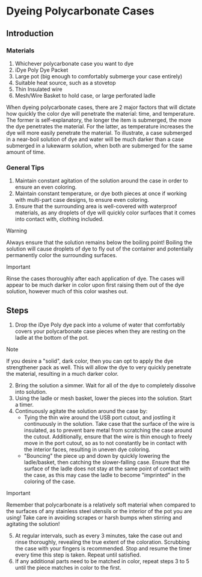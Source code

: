 # Dyeing Polycarbonate Cases

## Introduction
### Materials
1. Whichever polycarbonate case you want to dye
1. iDye Poly Dye Packet
1. Large pot (big enough to comfortably submerge your case entirely)
1. Suitable heat source, such as a stovetop
1. Thin Insulated wire
1. Mesh/Wire Basket to hold case, or large perforated ladle

When dyeing polycarbonate cases, there are 2 major factors that will dictate how quickly the color dye will penetrate the material: time, and temperature. The former is self-explanatory, the longer the item is submerged, the more the dye penetrates the material. For the latter, as temperature increases the dye will more easily penetrate the material. To illustrate, a case submerged in a near-boil solution of dye and water will be much darker than a case submerged in a lukewarm solution, when both are submerged for the same amount of time. 

### General Tips
1. Maintain constant agitation of the solution around the case in order to ensure an even coloring. 
1. Maintain constant temperature, or dye both pieces at once if working with multi-part case designs, to ensure even coloring. 
1. Ensure that the surrounding area is well-covered with waterproof materials, as any droplets of dye will quickly color surfaces that it comes into contact with, clothing included. 

> [!WARNING]  
> Always ensure that the solution remains below the boiling point! Boiling the solution will cause droplets of dye to fly out of the container and potentially permanently color the surrounding surfaces. 

> [!Important]
> Rinse the cases thoroughly after each application of dye. The cases will appear to be much darker in color upon first raising them out of the dye solution, however much of this color washes out. 

## Steps
1. Drop the iDye Poly dye pack into a volume of water that comfortably covers your polycarbonate case pieces when they are resting on the ladle at the bottom of the pot. 

> [!Note]
> If you desire a "solid", dark color, then you can opt to apply the dye strengthener pack as well. This will allow the dye to very quickly penetrate the material, resulting in a much darker color. 

2. Bring the solution a simmer. Wait for all of the dye to completely dissolve into solution. 
1. Using the ladle or mesh basket, lower the pieces into the solution. Start a timer. 
1. Continuously agitate the solution around the case by:
    - Tying the thin wire around the USB port cutout, and jostling it continuously in the solution. Take case that the surface of the wire is insulated, as to prevent bare metal from scratching the case around the cutout. Additionally, ensure that the wire is thin enough to freely move in the port cutout, so as to not constantly be in contact with the interior faces, resulting in uneven dye coloring. 
    -  "Bouncing" the piece up and down by quickly lowering the ladle/basket, then catching the slower-falling case. Ensure that the surface of the ladle does not stay at the same point of contact with the case, as this may case the ladle to become "imprinted" in the coloring of the case. 

> [!Important]
> Remember that polycarbonate is a relatively soft material when compared to the surfaces of any stainless steel utensils or the interior of the pot you are using! Take care in avoiding scrapes or harsh bumps when stirring and agitating the solution!

5. At regular intervals, such as every 3 minutes, take the case out and rinse thoroughly, revealing the true extent of the coloration. Scrubbing the case with your fingers is recommended. Stop and resume the timer every time this step is taken. Repeat until satisfied. 
1. If any additional parts need to be matched in color, repeat steps 3 to 5 until the piece matches in color to the first. 
